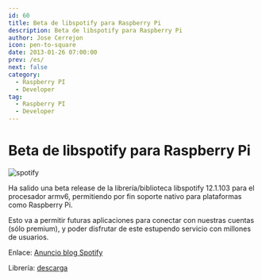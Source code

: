 ```yaml
---
id: 60
title: Beta de libspotify para Raspberry Pi
description: Beta de libspotify para Raspberry Pi
author: Jose Cerrejon
icon: pen-to-square
date: 2013-01-26 07:00:00
prev: /es/
next: false
category:
  - Raspberry PI
  - Developer
tag:
  - Raspberry PI
  - Developer
---
```


# Beta de libspotify para Raspberry Pi

![spotify](/images/spotify.jpg)

Ha salido una beta release de la librería/biblioteca libspotify 12.1.103 para el procesador armv6, permitiendo por fin soporte nativo para plataformas como Raspberry Pi.

Esto va a permitir futuras aplicaciones para conectar con nuestras cuentas (sólo premium), y poder disfrutar de este estupendo servicio con millones de usuarios.

Enlace: [Anuncio blog Spotify](https://developer.spotify.com/blog/)

Librería: [descarga](https://developer.spotify.com/technologies/libspotify/#download)
